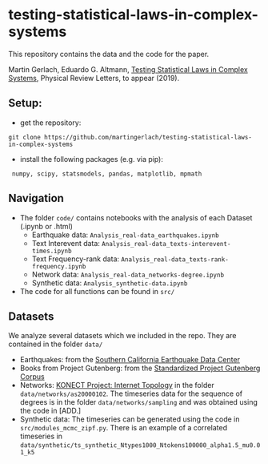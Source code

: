 # testing-statistical-laws-in-complex-systems

This repository contains the data and the code for the paper.

Martin Gerlach, Eduardo G. Altmann, [Testing Statistical Laws in Complex Systems](https://journals.aps.org/prl/accepted/a9073Y74J0119c5d69421da643af45289fa1d030a), Physical Review Letters, to appear (2019).



## Setup:

- get the repository:

```git clone https://github.com/martingerlach/testing-statistical-laws-in-complex-systems```

- install the following packages (e.g. via pip):

``` numpy, scipy, statsmodels, pandas, matplotlib, mpmath```


## Navigation

- The folder ```code/``` contains notebooks with the analysis of each Dataset (.ipynb or .html)
  - Earthquake data: ```Analysis_real-data_earthquakes.ipynb```
  - Text Interevent data: ```Analysis_real-data_texts-interevent-times.ipynb```
  - Text Frequency-rank data: ```Analysis_real-data_texts-rank-frequency.ipynb```
  - Network data: ```Analysis_real-data_networks-degree.ipynb```
  - Synthetic data: ```Analysis_synthetic-data.ipynb```
- The code for all functions can be found in ```src/```


## Datasets

We analyze several datasets which we included in the repo. They are contained in the folder ```data/```

- Earthquakes: from the [Southern California Earthquake Data Center](http://scedc.caltech.edu/ftp/catalogs/hauksson/Socal_focal/YSH_2010.hash)
- Books from Project Gutenberg: from the [Standardized Project Gutenberg Corpus](https://github.com/pgcorpus/gutenberg)
- Networks: [KONECT Project: Internet Topology](http://konect.cc/networks/topology) in the folder ```data/networks/as20000102```. The timeseries data for the sequence of degrees is in the folder ```data/networks/sampling``` and was obtained using the code in [ADD.]
- Synthetic data: The timeseries can be generated using the code in ```src/modules_mcmc_zipf.py```. There is an example of a correlated timeseries in ```data/synthetic/ts_synthetic_Ntypes1000_Ntokens100000_alpha1.5_mu0.01_k5```
